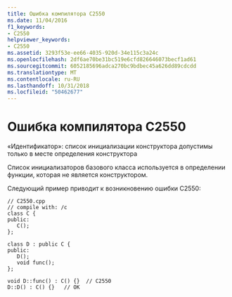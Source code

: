 ```yaml
---
title: Ошибка компилятора C2550
ms.date: 11/04/2016
f1_keywords:
- C2550
helpviewer_keywords:
- C2550
ms.assetid: 3293f53e-ee66-4035-920d-34e115c3a24c
ms.openlocfilehash: 2df6ae70be31bc519e6cfd826646073becf1ad61
ms.sourcegitcommit: 6052185696adca270bc9bdbec45a626dd89cdcdd
ms.translationtype: MT
ms.contentlocale: ru-RU
ms.lasthandoff: 10/31/2018
ms.locfileid: "50462677"
---
```

# <a name="compiler-error-c2550"></a>Ошибка компилятора C2550

«Идентификатор»: список инициализации конструктора допустимы только в месте определения конструктора

Список инициализаторов базового класса используется в определении функции, которая не является конструктором.

Следующий пример приводит к возникновению ошибки C2550:

```
// C2550.cpp
// compile with: /c
class C {
public:
   C();
};

class D : public C {
public:
   D();
   void func();
};

void D::func() : C() {}  // C2550
D::D() : C() {}   // OK
```